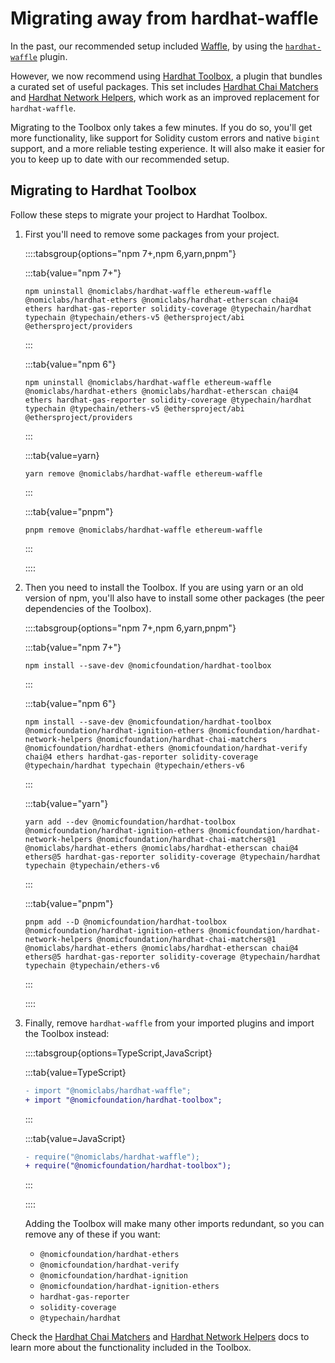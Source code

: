 # Migrating away from hardhat-waffle

In the past, our recommended setup included [Waffle], by using the [`hardhat-waffle`] plugin.

However, we now recommend using [Hardhat Toolbox], a plugin that bundles a curated set of useful packages. This set includes [Hardhat Chai Matchers] and [Hardhat Network Helpers], which work as an improved replacement for `hardhat-waffle`.

Migrating to the Toolbox only takes a few minutes. If you do so, you'll get more functionality, like support for Solidity custom errors and native `bigint` support, and a more reliable testing experience. It will also make it easier for you to keep up to date with our recommended setup.

## Migrating to Hardhat Toolbox

Follow these steps to migrate your project to Hardhat Toolbox.

1. First you'll need to remove some packages from your project.

   ::::tabsgroup{options="npm 7+,npm 6,yarn,pnpm"}

   :::tab{value="npm 7+"}

   ```
   npm uninstall @nomiclabs/hardhat-waffle ethereum-waffle @nomiclabs/hardhat-ethers @nomiclabs/hardhat-etherscan chai@4 ethers hardhat-gas-reporter solidity-coverage @typechain/hardhat typechain @typechain/ethers-v5 @ethersproject/abi @ethersproject/providers
   ```

   :::

   :::tab{value="npm 6"}

   ```
   npm uninstall @nomiclabs/hardhat-waffle ethereum-waffle @nomiclabs/hardhat-ethers @nomiclabs/hardhat-etherscan chai@4 ethers hardhat-gas-reporter solidity-coverage @typechain/hardhat typechain @typechain/ethers-v5 @ethersproject/abi @ethersproject/providers
   ```

   :::

   :::tab{value=yarn}

   ```
   yarn remove @nomiclabs/hardhat-waffle ethereum-waffle
   ```

   :::

   :::tab{value="pnpm"}

   ```
   pnpm remove @nomiclabs/hardhat-waffle ethereum-waffle
   ```

   :::

   ::::

2. Then you need to install the Toolbox. If you are using yarn or an old version of npm, you'll also have to install some other packages (the peer dependencies of the Toolbox).

   ::::tabsgroup{options="npm 7+,npm 6,yarn,pnpm"}

   :::tab{value="npm 7+"}

   ```
   npm install --save-dev @nomicfoundation/hardhat-toolbox
   ```

   :::

   :::tab{value="npm 6"}

   ```
   npm install --save-dev @nomicfoundation/hardhat-toolbox @nomicfoundation/hardhat-ignition-ethers @nomicfoundation/hardhat-network-helpers @nomicfoundation/hardhat-chai-matchers @nomicfoundation/hardhat-ethers @nomicfoundation/hardhat-verify chai@4 ethers hardhat-gas-reporter solidity-coverage @typechain/hardhat typechain @typechain/ethers-v6
   ```

   :::

   :::tab{value="yarn"}

   ```
   yarn add --dev @nomicfoundation/hardhat-toolbox @nomicfoundation/hardhat-ignition-ethers @nomicfoundation/hardhat-network-helpers @nomicfoundation/hardhat-chai-matchers@1 @nomiclabs/hardhat-ethers @nomiclabs/hardhat-etherscan chai@4 ethers@5 hardhat-gas-reporter solidity-coverage @typechain/hardhat typechain @typechain/ethers-v6
   ```

   :::

   :::tab{value="pnpm"}

   ```
   pnpm add --D @nomicfoundation/hardhat-toolbox @nomicfoundation/hardhat-ignition-ethers @nomicfoundation/hardhat-network-helpers @nomicfoundation/hardhat-chai-matchers@1 @nomiclabs/hardhat-ethers @nomiclabs/hardhat-etherscan chai@4 ethers@5 hardhat-gas-reporter solidity-coverage @typechain/hardhat typechain @typechain/ethers-v6
   ```

   :::

   ::::

3. Finally, remove `hardhat-waffle` from your imported plugins and import the Toolbox instead:

   ::::tabsgroup{options=TypeScript,JavaScript}

   :::tab{value=TypeScript}

   ```diff
   - import "@nomiclabs/hardhat-waffle";
   + import "@nomicfoundation/hardhat-toolbox";
   ```

   :::

   :::tab{value=JavaScript}

   ```diff
   - require("@nomiclabs/hardhat-waffle");
   + require("@nomicfoundation/hardhat-toolbox");
   ```

   :::

   ::::

   Adding the Toolbox will make many other imports redundant, so you can remove any of these if you want:

   - `@nomicfoundation/hardhat-ethers`
   - `@nomicfoundation/hardhat-verify`
   - `@nomicfoundation/hardhat-ignition`
   - `@nomicfoundation/hardhat-ignition-ethers`
   - `hardhat-gas-reporter`
   - `solidity-coverage`
   - `@typechain/hardhat`

Check the [Hardhat Chai Matchers] and [Hardhat Network Helpers] docs to learn more about the functionality included in the Toolbox.

[waffle]: https://getwaffle.io
[`hardhat-waffle`]: ../../plugins/nomiclabs-hardhat-waffle
[hardhat chai matchers]: /hardhat-chai-matchers
[hardhat network helpers]: /hardhat-network-helpers
[hardhat toolbox]: /hardhat-runner/plugins/nomicfoundation-hardhat-toolbox

